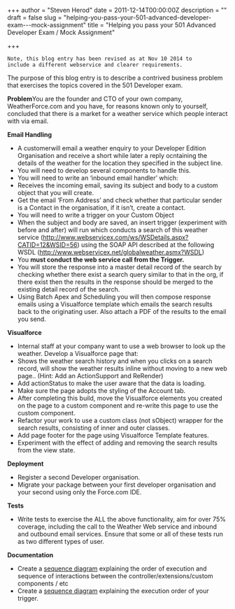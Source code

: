 +++
author = "Steven Herod"
date = 2011-12-14T00:00:00Z
description = ""
draft = false
slug = "helping-you-pass-your-501-advanced-developer-exam---mock-assignment"
title = "Helping you pass your 501 Advanced Developer Exam / Mock Assignment"

+++


```
Note, this blog entry has been revised as at Nov 10 2014 to 
include a different webservice and clearer requirements.
```

The purpose of this blog entry is to describe a contrived business problem that exercises the topics covered in the 501 Developer exam.

**Problem**You are the founder and CTO of your own company, WeatherForce.com and you have, for reasons known only to yourself, concluded that there is a market for a weather service which people interact with via email.

**Email Handling**

* A customerwill email a weather enquiry to your Developer Edition Organisation and receive a short while later a reply ocntaining the details of the weather for the location they specified in the subject line.
* You will need to develop several components to handle this.
* You will need to write an ‘inbound email handler’ which:
* Receives the incoming email, saving its subject and body to a custom object that you will create.
* Get the email ‘From Address’ and check whether that particular sender is a Contact in the organisation, if it isn’t, create a contact.
* You will need to write a trigger on your Custom Object
* When the subject and body are saved, an insert trigger (experiment with before and after) will run which conducts a search of this weather service (http://www.webservicex.com/ws/WSDetails.aspx?CATID=12&WSID=56) using the SOAP API described at the following WSDL (http://www.webservicex.net/globalweather.asmx?WSDL)
* You **must conduct the web service call from the Trigger.**
* You will store the response into a master detail record of the search by checking whether there exist a search query similar to that in the org, if there exist then the results in the response should be merged to the existing detail record of the search.
* Using Batch Apex and Scheduling you will then compose response emails using a Visualforce template which emails the search results back to the originating user. Also attach a PDF of the results to the email you send.

**Visualforce**

* Internal staff at your company want to use a web browser to look up the weather. Develop a Visualforce page that:
* Shows the weather search history and when you clicks on a search record, will show the weather results inline without moving to a new web page.. (Hint: Add an ActionSupport and ReRender)
* Add actionStatus to make the user aware that the data is loading.
* Make sure the page adopts the styling of the Account tab.
* After completing this build, move the Visualforce elements you created on the page to a custom component and re-write this page to use the custom component.
* Refactor your work to use a custom class (not sObject) wrapper for the search results, consisting of inner and outer classes.
* Add page footer for the page using Visualforce Template features.
* Experiment with the effect of adding and removing the search results from the view state.

**Deployment**

* Register a second Developer organisation.
* Migrate your package between your first developer organisation and your second using only the Force.com IDE.

**Tests**

* Write tests to exercise the ALL the above functionality, aim for over 75% coverage, including the call to the Weather Web service and inbound and outbound email services. Ensure that some or all of these tests run as two different types of user.

**Documentation**

* Create a [sequence diagram](http://en.wikipedia.org/wiki/Sequence_diagram) explaining the order of execution and sequence of interactions between the controller/extensions/custom components / etc
* Create a [sequence diagram](http://en.wikipedia.org/wiki/Sequence_diagram) explaining the execution order of your trigger.

